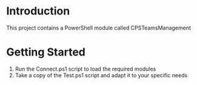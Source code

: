 # Introduction 
This project contains a PowerShell module called CPSTeamsManagement 

# Getting Started
1.	Run the Connect.ps1 script to load the required modules
2.	Take a copy of the Test.ps1 script and adapt it to your specific needs


